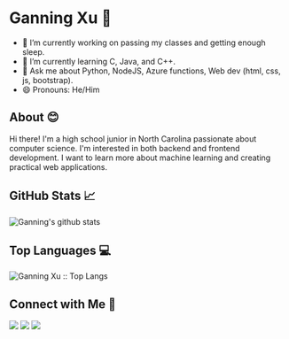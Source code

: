 # Ganning Xu 👋

- 🔭 I’m currently working on passing my classes and getting enough sleep.
- 🌱 I’m currently learning C, Java, and C++. 
- 💬 Ask me about Python, NodeJS, Azure functions, Web dev (html, css, js, bootstrap). 
- 😄 Pronouns: He/Him

## About 😊
Hi there! I'm a high school junior in North Carolina passionate about computer science. I'm interested in both backend and frontend development. I want to learn more about machine learning and creating practical web applications.

## GitHub Stats 📈
<img alt="Ganning's github stats" src="https://github-readme-stats.vercel.app/api?username=ganning127&&show_icons=true&title_color=6593e1&icon_color=ffffff&text_color=bdfcff&bg_color=151515" >

## Top Languages 💻
<img src="https://github-readme-stats.vercel.app/api/top-langs/?username=ganning127&langs_count=10&theme=tokyonight&layout=compact" alt="Ganning Xu :: Top Langs" />

## Connect with Me 📱
<img src="https://img.shields.io/badge/ganningxu@gmail.com-%23D14836.svg?&style=for-the-badge&logo=gmail&logoColor=white" href="ganningxu@gmail.com">   <a href="https://www.linkedin.com/in/ganningxu/"><img src="https://img.shields.io/badge/Ganning Xu-%230077B5.svg?&style=for-the-badge&logo=linkedin&logoColor=white" ></a>  <a  href="https://www.instagram.com/ganning_xu/"><img src="https://img.shields.io/badge/@ganning_xu-%23E4405F.svg?&style=for-the-badge&logo=instagram&logoColor=white"></a>    
